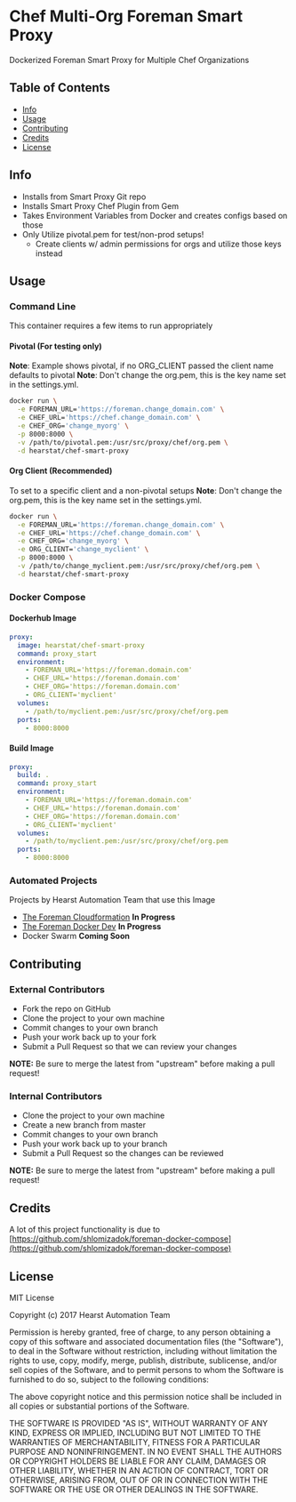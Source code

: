 # Chef Multi-Org Foreman Smart Proxy
Dockerized Foreman Smart Proxy for Multiple Chef Organizations

## Table of Contents

*   [Info](#info)
*   [Usage](#usage)
*   [Contributing](#contributing)
*   [Credits](#credits)
*   [License](#license)

## Info

*   Installs from Smart Proxy Git repo
*   Installs Smart Proxy Chef Plugin from Gem
*   Takes Environment Variables from Docker and creates configs based on those
*   Only Utilize pivotal.pem for test/non-prod setups!
    *   Create clients w/ admin permissions for orgs and utilize those keys instead

## Usage

### Command Line
This container requires a few items to run appropriately

#### Pivotal (For testing only)
**Note**: Example shows pivotal, if no ORG_CLIENT passed the client name defaults to pivotal
**Note**: Don't change the org.pem, this is the key name set in the settings.yml.
```bash
docker run \
  -e FOREMAN_URL='https://foreman.change_domain.com' \
  -e CHEF_URL='https://chef.change_domain.com' \
  -e CHEF_ORG='change_myorg' \
  -p 8000:8000 \
  -v /path/to/pivotal.pem:/usr/src/proxy/chef/org.pem \
  -d hearstat/chef-smart-proxy
```

#### Org Client (Recommended)
To set to a specific client and a non-pivotal setups
**Note**: Don't change the org.pem, this is the key name set in the settings.yml.
```bash
docker run \
  -e FOREMAN_URL='https://foreman.change_domain.com' \
  -e CHEF_URL='https://chef.change_domain.com' \
  -e CHEF_ORG='change_myorg' \
  -e ORG_CLIENT='change_myclient' \
  -p 8000:8000 \
  -v /path/to/change_myclient.pem:/usr/src/proxy/chef/org.pem \
  -d hearstat/chef-smart-proxy
```

### Docker Compose

#### Dockerhub Image
```yaml
proxy:
  image: hearstat/chef-smart-proxy
  command: proxy_start
  environment:
    - FOREMAN_URL='https://foreman.domain.com'
    - CHEF_URL='https://foreman.domain.com'
    - CHEF_ORG='https://foreman.domain.com'
    - ORG_CLIENT='myclient'
  volumes:
    - /path/to/myclient.pem:/usr/src/proxy/chef/org.pem
  ports:
    - 8000:8000
```

#### Build Image
```yaml
proxy:
  build: .
  command: proxy_start
  environment:
    - FOREMAN_URL='https://foreman.domain.com'
    - CHEF_URL='https://foreman.domain.com'
    - CHEF_ORG='https://foreman.domain.com'
    - ORG_CLIENT='myclient'
  volumes:
    - /path/to/myclient.pem:/usr/src/proxy/chef/org.pem
  ports:
    - 8000:8000
```

### Automated Projects
Projects by Hearst Automation Team that use this Image

*   [The Foreman Cloudformation](https://github.com/HearstAT/cfn_foreman) **In Progress**
*   [The Foreman Docker Dev](https://github.com/HearstAT/docker_foreman_dev) **In Progress**
*   Docker Swarm **Coming Soon**

## Contributing
### External Contributors
-   Fork the repo on GitHub
-   Clone the project to your own machine
-   Commit changes to your own branch
-   Push your work back up to your fork
-   Submit a Pull Request so that we can review your changes

**NOTE:** Be sure to merge the latest from "upstream" before making a pull request!

### Internal Contributors
-   Clone the project to your own machine
-   Create a new branch from master
-   Commit changes to your own branch
-   Push your work back up to your branch
-   Submit a Pull Request so the changes can be reviewed

**NOTE:** Be sure to merge the latest from "upstream" before making a pull request!

## Credits
A lot of this project functionality is due to [https://github.com/shlomizadok/foreman-docker-compose](https://github.com/shlomizadok/foreman-docker-compose)

## License
MIT License

Copyright (c) 2017 Hearst Automation Team

Permission is hereby granted, free of charge, to any person obtaining a copy
of this software and associated documentation files (the "Software"), to deal
in the Software without restriction, including without limitation the rights
to use, copy, modify, merge, publish, distribute, sublicense, and/or sell
copies of the Software, and to permit persons to whom the Software is
furnished to do so, subject to the following conditions:

The above copyright notice and this permission notice shall be included in all
copies or substantial portions of the Software.

THE SOFTWARE IS PROVIDED "AS IS", WITHOUT WARRANTY OF ANY KIND, EXPRESS OR
IMPLIED, INCLUDING BUT NOT LIMITED TO THE WARRANTIES OF MERCHANTABILITY,
FITNESS FOR A PARTICULAR PURPOSE AND NONINFRINGEMENT. IN NO EVENT SHALL THE
AUTHORS OR COPYRIGHT HOLDERS BE LIABLE FOR ANY CLAIM, DAMAGES OR OTHER
LIABILITY, WHETHER IN AN ACTION OF CONTRACT, TORT OR OTHERWISE, ARISING FROM,
OUT OF OR IN CONNECTION WITH THE SOFTWARE OR THE USE OR OTHER DEALINGS IN THE
SOFTWARE.
